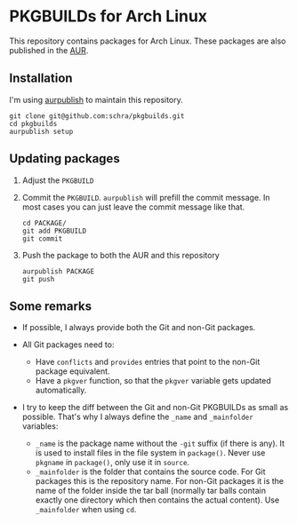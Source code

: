 PKGBUILDs for Arch Linux
========================

This repository contains packages for Arch Linux.
These packages are also published in the [AUR](https://wiki.archlinux.org/index.php/Arch_User_Repository).

Installation
------------

I'm using [aurpublish](https://github.com/eli-schwartz/aurpublish) to maintain this repository.

```
git clone git@github.com:schra/pkgbuilds.git
cd pkgbuilds
aurpublish setup
```

Updating packages
-----------------

1. Adjust the `PKGBUILD`
2. Commit the `PKGBUILD`. `aurpublish` will prefill the commit message. In most cases you can just leave the commit message like that.

    ```
    cd PACKAGE/
    git add PKGBUILD
    git commit
    ```
3. Push the package to both the AUR and this repository

    ```
    aurpublish PACKAGE
    git push
    ```

Some remarks
------------

* If possible, I always provide both the Git and non-Git packages.

* All Git packages need to:

  * Have `conflicts` and `provides` entries that point to the non-Git package equivalent.
  * Have a `pkgver` function, so that the `pkgver` variable gets updated automatically.

* I try to keep the diff between the Git and non-Git PKGBUILDs as small as possible.
  That's why I always define the `_name` and `_mainfolder` variables:

    * `_name` is the package name without the `-git` suffix (if there is any).
      It is used to install files in the file system in `package()`.
      Never use `pkgname` in `package()`, only use it in `source`.
    * `_mainfolder` is the folder that contains the source code.
      For Git packages this is the repository name.
      For non-Git packages it is the name of the folder inside the tar ball (normally tar balls contain exactly one directory which then contains the actual content).
      Use `_mainfolder` when using `cd`.
